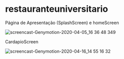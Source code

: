 # restauranteuniversitario
Página de Apresentação (SplashScreen) e homeScreen

![screencast-Genymotion-2020-04-05_16 36 48 349](https://user-images.githubusercontent.com/63119956/78508274-dd7e6980-775b-11ea-8de4-2094caad86ea.gif)


CardapioScreen


![screencast-Genymotion-2020-04-16_14 55 16 32](https://user-images.githubusercontent.com/63119956/79490755-c2311b00-7ff3-11ea-9f52-8cc33b29fde0.gif)
